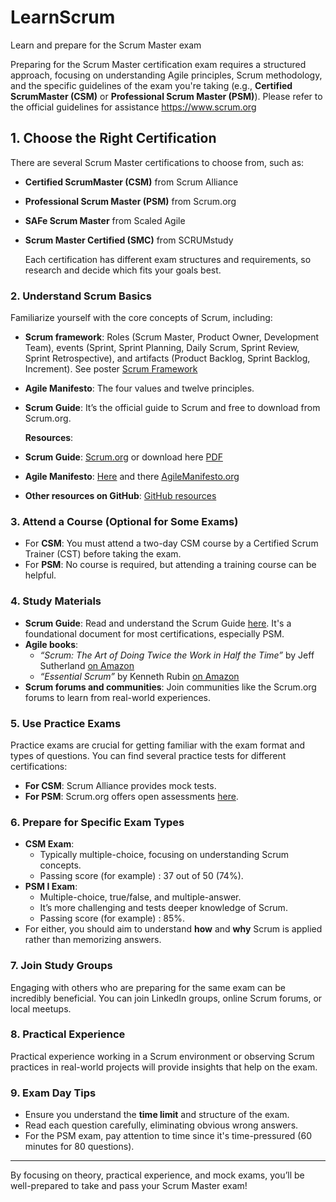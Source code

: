 # LearnScrum

Learn and prepare for the Scrum Master exam

Preparing for the Scrum Master certification exam requires a structured approach, focusing on understanding Agile principles, Scrum methodology, and the specific guidelines of the exam you're taking (e.g., **Certified ScrumMaster (CSM)** or **Professional Scrum Master (PSM)**).
Please refer to the official guidelines for assistance <https://www.scrum.org>

## 1. **Choose the Right Certification**

   There are several Scrum Master certifications to choose from, such as:

- **Certified ScrumMaster (CSM)** from Scrum Alliance
- **Professional Scrum Master (PSM)** from Scrum.org
- **SAFe Scrum Master** from Scaled Agile
- **Scrum Master Certified (SMC)** from SCRUMstudy

   Each certification has different exam structures and requirements, so research and decide which fits your goals best.

### 2. **Understand Scrum Basics**

   Familiarize yourself with the core concepts of Scrum, including:

- **Scrum framework**: Roles (Scrum Master, Product Owner, Development Team), events (Sprint, Sprint Planning, Daily Scrum, Sprint Review, Sprint Retrospective), and artifacts (Product Backlog, Sprint Backlog, Increment). See poster [Scrum Framework](./DocFiles/Scrum%20Framework%20with%20sdo%20logo%209.29.23.pdf)
- **Agile Manifesto**: The four values and twelve principles.
- **Scrum Guide**: It’s the official guide to Scrum and free to download from Scrum.org.

   **Resources**:

- **Scrum Guide**: [Scrum.org](https://www.scrum.org/resources/scrum-guide) or download here [PDF](DocFiles/2020-Scrum-Guide-US.pdf)
- **Agile Manifesto**: [Here](AgileMenifesto.md) and there [AgileManifesto.org](http://agilemanifesto.org/)
- **Other resources on GitHub**: [GitHub resources](https://github.com/search?q=scrum+master+study&type=repositories&s=stars&o=desc)

### 3. **Attend a Course (Optional for Some Exams)**

- For **CSM**: You must attend a two-day CSM course by a Certified Scrum Trainer (CST) before taking the exam.
- For **PSM**: No course is required, but attending a training course can be helpful.

### 4. **Study Materials**

- **Scrum Guide**: Read and understand the Scrum Guide [here](https://www.scrum.org/learning-series/what-is-scrum/what-is-scrum). It's a foundational document for most certifications, especially PSM.
- **Agile books**:
  - *“Scrum: The Art of Doing Twice the Work in Half the Time”* by Jeff Sutherland [on Amazon](https://www.amazon.com/Scrum-Doing-Twice-Work-Half/dp/038534645X)
  - *“Essential Scrum”* by Kenneth Rubin [on Amazon](https://www.amazon.com/Essential-Scrum-Practical-Addison-Wesley-Signature/dp/0137043295)
- **Scrum forums and communities**: Join communities like the Scrum.org forums to learn from real-world experiences.

### 5. **Use Practice Exams**

   Practice exams are crucial for getting familiar with the exam format and types of questions. You can find several practice tests for different certifications:

- **For CSM**: Scrum Alliance provides mock tests.
- **For PSM**: Scrum.org offers open assessments [here](https://www.scrum.org/open-assessments).

### 6. **Prepare for Specific Exam Types**

- **CSM Exam**:
  - Typically multiple-choice, focusing on understanding Scrum concepts.
  - Passing score (for example) : 37 out of 50 (74%).
- **PSM I Exam**:
  - Multiple-choice, true/false, and multiple-answer.
  - It’s more challenging and tests deeper knowledge of Scrum.
  - Passing score (for example) : 85%.
- For either, you should aim to understand **how** and **why** Scrum is applied rather than memorizing answers.

### 7. **Join Study Groups**

   Engaging with others who are preparing for the same exam can be incredibly beneficial. You can join LinkedIn groups, online Scrum forums, or local meetups.

### 8. **Practical Experience**

   Practical experience working in a Scrum environment or observing Scrum practices in real-world projects will provide insights that help on the exam.

### 9. **Exam Day Tips**

- Ensure you understand the **time limit** and structure of the exam.
- Read each question carefully, eliminating obvious wrong answers.
- For the PSM exam, pay attention to time since it's time-pressured (60 minutes for 80 questions).

---

By focusing on theory, practical experience, and mock exams, you’ll be well-prepared to take and pass your Scrum Master exam!
